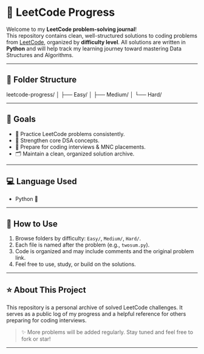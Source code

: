 # 🧠 LeetCode Progress

Welcome to my **LeetCode problem-solving journal**!  
This repository contains clean, well-structured solutions to coding problems from [LeetCode](https://leetcode.com/), organized by **difficulty level**. All solutions are written in **Python** and will help track my learning journey toward mastering Data Structures and Algorithms.

---

## 📂 Folder Structure

leetcode-progress/
│
├── Easy/
│
├── Medium/
│
└── Hard/

---

## 🎯 Goals

- 📘 Practice LeetCode problems consistently.
- 🧠 Strengthen core DSA concepts.
- 💼 Prepare for coding interviews & MNC placements.
- 🗂️ Maintain a clean, organized solution archive.

---

## 💻 Language Used

- Python 🐍

---

## 🚀 How to Use

1. Browse folders by difficulty: `Easy/`, `Medium/`, `Hard/`.
2. Each file is named after the problem (e.g., `twosum.py`).
3. Code is organized and may include comments and the original problem link.
4. Feel free to use, study, or build on the solutions.


---

## ⭐ About This Project

This repository is a personal archive of solved LeetCode challenges. It serves as a public log of my progress and a helpful reference for others preparing for coding interviews.

> ✨ More problems will be added regularly. Stay tuned and feel free to fork or star!

---
